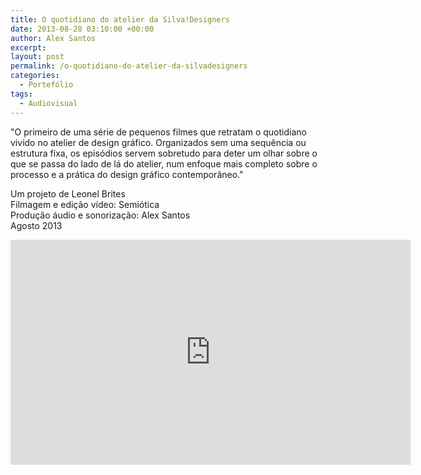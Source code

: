 ```yaml
---
title: O quotidiano do atelier da Silva!Designers
date: 2013-08-28 03:10:00 +00:00
author: Alex Santos
excerpt:
layout: post
permalink: /o-quotidiano-do-atelier-da-silvadesigners
categories:
  - Portefólio
tags:
  - Audiovisual
---
```

<p>"O primeiro de uma série de pequenos filmes que retratam o quotidiano vivido no atelier de design gráfico. Organizados sem uma sequência ou estrutura fixa, os episódios servem sobretudo para deter um olhar sobre o que se passa do lado de lá do atelier, num enfoque mais completo sobre o processo e a prática do design gráfico contemporâneo."</p>

<p>Um projeto de Leonel Brites<br>
Filmagem e edição vídeo: Semiótica<br>
Produção áudio e sonorização: Alex Santos<br>
Agosto 2013</p>

<iframe src="https://player.vimeo.com/video/73263618" width="640" height="360" frameborder="0" allow="autoplay; fullscreen" allowfullscreen></iframe>